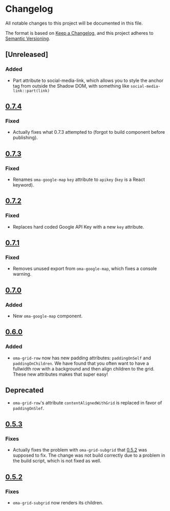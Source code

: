 # Changelog
All notable changes to this project will be documented in this file.

The format is based on [Keep a Changelog](https://keepachangelog.com/en/1.0.0/),
and this project adheres to [Semantic Versioning](https://semver.org/spec/v2.0.0.html).

## [Unreleased]
### Added
- Part attribute to social-media-link, which allows you to style the anchor
  tag from outside the Shadow DOM, with something like
  `social-media-link::part(link)`

## [0.7.4]
### Fixed
- Actually fixes what 0.7.3 attempted to (forgot to build component before
  publishing).

## [0.7.3]
### Fixed
- Renames `oma-google-map` `key` attribute to `apikey` (`key` is a
  React keyword).

## [0.7.2]
### Fixed
- Replaces hard coded Google API Key with a new `key` attribute.

## [0.7.1]
### Fixed
- Removes unused export from `oma-google-map`, which fixes a console warning.

## [0.7.0]
### Added
- New `oma-google-map` component.

## [0.6.0]
### Added
- `oma-grid-row` now has new padding attributes: `paddingOnSelf` and
  `paddingOnChildren`. We have found that you often want to have a
  fullwidth row with a background and then align children to the grid.
  These new attributes makes that super easy!

## Deprecated
- `oma-grid-row`'s attribute `contentAlignedWithGrid` is replaced in favor of
  `paddingOnSlef`.

## [0.5.3]
### Fixes
- Actually fixes the problem with `oma-grid-subgrid` that [0.5.2] was supposed
  to fix. The change was not build correctly due to a problem in the build script,
  which is not fixed as well.

## [0.5.2]
### Fixes
- `oma-grid-subgrid` now renders its children.

[0.7.4]: https://github.com/oma-wc/oma/compare/v0.7.3...v0.7.4
[0.7.3]: https://github.com/oma-wc/oma/compare/v0.7.2...v0.7.3
[0.7.2]: https://github.com/oma-wc/oma/compare/v0.7.1...v0.7.2
[0.7.1]: https://github.com/oma-wc/oma/compare/v0.7.0...v0.7.1
[0.7.0]: https://github.com/oma-wc/oma/compare/v0.6.0...v0.7.0
[0.6.0]: https://github.com/oma-wc/oma/compare/v0.5.3...v0.6.0
[0.5.3]: https://github.com/oma-wc/oma/compare/v0.5.2...v0.5.3
[0.5.2]: https://github.com/oma-wc/oma/compare/v0.5.1...v0.5.2
